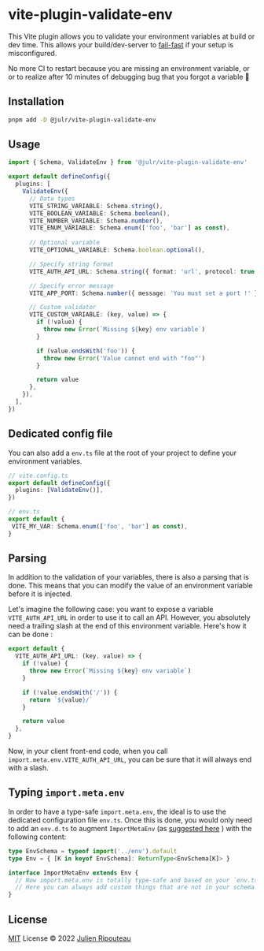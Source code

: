 # vite-plugin-validate-env

This Vite plugin allows you to validate your environment variables at build or dev time. This allows your build/dev-server to [fail-fast](https://en.wikipedia.org/wiki/Fail-fast) if your setup is misconfigured.

No more CI to restart because you are missing an environment variable, or or to realize after 10 minutes of debugging bug that you forgot a variable 🥲

## Installation

```sh
pnpm add -D @julr/vite-plugin-validate-env
```

## Usage

```ts
import { Schema, ValidateEnv } from '@julr/vite-plugin-validate-env'

export default defineConfig({
  plugins: [
    ValidateEnv({
      // Data types
      VITE_STRING_VARIABLE: Schema.string(),
      VITE_BOOLEAN_VARIABLE: Schema.boolean(),
      VITE_NUMBER_VARIABLE: Schema.number(),
      VITE_ENUM_VARIABLE: Schema.enum(['foo', 'bar'] as const),
      
      // Optional variable
      VITE_OPTIONAL_VARIABLE: Schema.boolean.optional(),

      // Specify string format
      VITE_AUTH_API_URL: Schema.string({ format: 'url', protocol: true }),

      // Specify error message
      VITE_APP_PORT: Schema.number({ message: 'You must set a port !' }),

      // Custom validator
      VITE_CUSTOM_VARIABLE: (key, value) => {
        if (!value) {
          throw new Error(`Missing ${key} env variable`)
        }

        if (value.endsWith('foo')) {
          throw new Error('Value cannot end with "foo"')
        }

        return value
      },
    }),
  ],
})
```

## Dedicated config file

You can also add a `env.ts` file at the root of your project to define your environment variables.

```ts
// vite.config.ts
export default defineConfig({
  plugins: [ValidateEnv()],
})
```

```ts
// env.ts
export default {
 VITE_MY_VAR: Schema.enum(['foo', 'bar'] as const),
}
```

## Parsing
In addition to the validation of your variables, there is also a parsing that is done. This means that you can modify the value of an environment variable before it is injected. 

Let's imagine the following case: you want to expose a variable `VITE_AUTH_API_URL` in order to use it to call an API. However, you absolutely need a trailing slash at the end of this environment variable. Here's how it can be done :

```ts
export default {
  VITE_AUTH_API_URL: (key, value) => {
    if (!value) {
      throw new Error(`Missing ${key} env variable`)
    }

    if (!value.endsWith('/')) {
      return `${value}/`
    }

    return value
  },
}
```

Now, in your client front-end code, when you call `import.meta.env.VITE_AUTH_API_URL`, you can be sure that it will always end with a slash.

## Typing `import.meta.env`
In order to have a type-safe `import.meta.env`, the ideal is to use the dedicated configuration file `env.ts`.
Once this is done, you would only need to add an `env.d.ts` to augment `ImportMetaEnv` (as [suggested here](https://vitejs.dev/guide/env-and-mode.html#env-files) ) with the following content:

```ts
type EnvSchema = typeof import('../env').default
type Env = { [K in keyof EnvSchema]: ReturnType<EnvSchema[K]> }

interface ImportMetaEnv extends Env {
  // Now import.meta.env is totally type-safe and based on your `env.ts` schema definition
  // Here you can always add custom things that are not in your schema ?
}
```

## License

[MIT](./LICENSE.md) License © 2022 [Julien Ripouteau](https://github.com/Julien-R44)
